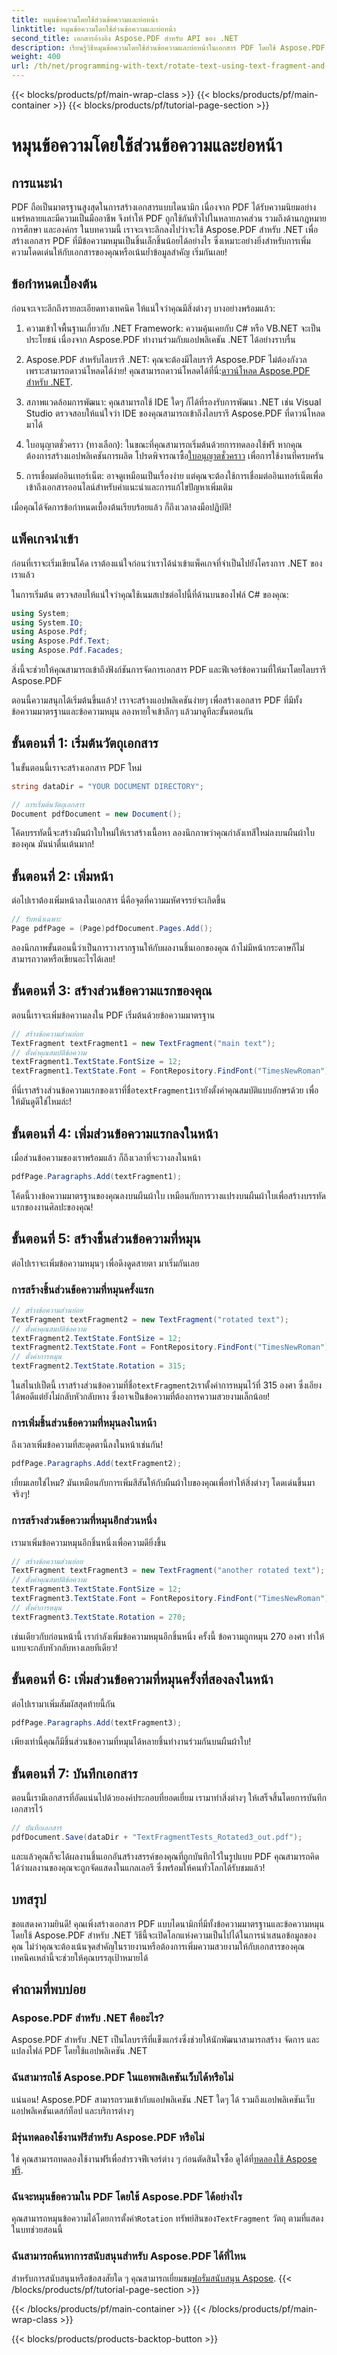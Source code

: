 ```yaml
---
title: หมุนข้อความโดยใช้ส่วนข้อความและย่อหน้า
linktitle: หมุนข้อความโดยใช้ส่วนข้อความและย่อหน้า
second_title: เอกสารอ้างอิง Aspose.PDF สำหรับ API ของ .NET
description: เรียนรู้วิธีหมุนข้อความโดยใช้ส่วนข้อความและย่อหน้าในเอกสาร PDF โดยใช้ Aspose.PDF สำหรับ .NET
weight: 400
url: /th/net/programming-with-text/rotate-text-using-text-fragment-and-paragraph/
---
```


{{< blocks/products/pf/main-wrap-class >}}
{{< blocks/products/pf/main-container >}}
{{< blocks/products/pf/tutorial-page-section >}}

# หมุนข้อความโดยใช้ส่วนข้อความและย่อหน้า

## การแนะนำ

PDF ถือเป็นมาตรฐานสูงสุดในการสร้างเอกสารแบบไดนามิก เนื่องจาก PDF ได้รับความนิยมอย่างแพร่หลายและมีความเป็นมืออาชีพ จึงทำให้ PDF ถูกใช้กันทั่วไปในหลายภาคส่วน รวมถึงด้านกฎหมาย การศึกษา และองค์กร ในบทความนี้ เราจะเจาะลึกลงไปว่าจะใช้ Aspose.PDF สำหรับ .NET เพื่อสร้างเอกสาร PDF ที่มีข้อความหมุนเป็นชิ้นเล็กชิ้นน้อยได้อย่างไร ซึ่งเหมาะอย่างยิ่งสำหรับการเพิ่มความโดดเด่นให้กับเอกสารของคุณหรือเน้นย้ำข้อมูลสำคัญ เริ่มกันเลย!

## ข้อกำหนดเบื้องต้น

ก่อนจะเจาะลึกถึงรายละเอียดทางเทคนิค ให้แน่ใจว่าคุณมีสิ่งต่างๆ บางอย่างพร้อมแล้ว:

1. ความเข้าใจพื้นฐานเกี่ยวกับ .NET Framework: ความคุ้นเคยกับ C# หรือ VB.NET จะเป็นประโยชน์ เนื่องจาก Aspose.PDF ทำงานร่วมกับแอปพลิเคชัน .NET ได้อย่างราบรื่น
  
2.  Aspose.PDF สำหรับไลบรารี .NET: คุณจะต้องมีไลบรารี Aspose.PDF ไม่ต้องกังวล เพราะสามารถดาวน์โหลดได้ง่าย! คุณสามารถดาวน์โหลดได้ที่นี่:[ดาวน์โหลด Aspose.PDF สำหรับ .NET](https://releases.aspose.com/pdf/net/).

3. สภาพแวดล้อมการพัฒนา: คุณสามารถใช้ IDE ใดๆ ก็ได้ที่รองรับการพัฒนา .NET เช่น Visual Studio ตรวจสอบให้แน่ใจว่า IDE ของคุณสามารถเข้าถึงไลบรารี Aspose.PDF ที่ดาวน์โหลดมาได้

4.  ใบอนุญาตชั่วคราว (ทางเลือก): ในขณะที่คุณสามารถเริ่มต้นด้วยการทดลองใช้ฟรี หากคุณต้องการสร้างแอปพลิเคชันการผลิต โปรดพิจารณาซื้อ[ใบอนุญาตชั่วคราว](https://purchase.aspose.com/temporary-license/) เพื่อการใช้งานที่ครบครัน

5. การเชื่อมต่ออินเทอร์เน็ต: อาจดูเหมือนเป็นเรื่องง่าย แต่คุณจะต้องใช้การเชื่อมต่ออินเทอร์เน็ตเพื่อเข้าถึงเอกสารออนไลน์สำหรับคำแนะนำและการแก้ไขปัญหาเพิ่มเติม

เมื่อคุณได้จัดการข้อกำหนดเบื้องต้นเรียบร้อยแล้ว ก็ถึงเวลาลงมือปฏิบัติ!

## แพ็คเกจนำเข้า

ก่อนที่เราจะเริ่มเขียนโค้ด เราต้องแน่ใจก่อนว่าเราได้นำเข้าแพ็คเกจที่จำเป็นไปยังโครงการ .NET ของเราแล้ว 

ในการเริ่มต้น ตรวจสอบให้แน่ใจว่าคุณใช้เนมสเปซต่อไปนี้ที่ด้านบนของไฟล์ C# ของคุณ:

```csharp
using System;
using System.IO;
using Aspose.Pdf;
using Aspose.Pdf.Text;
using Aspose.Pdf.Facades;
```

สิ่งนี้จะช่วยให้คุณสามารถเข้าถึงฟังก์ชันการจัดการเอกสาร PDF และฟีเจอร์ข้อความที่ให้มาโดยไลบรารี Aspose.PDF

ตอนนี้ความสนุกได้เริ่มต้นขึ้นแล้ว! เราจะสร้างแอปพลิเคชันง่ายๆ เพื่อสร้างเอกสาร PDF ที่มีทั้งข้อความมาตรฐานและข้อความหมุน ลองหายใจเข้าลึกๆ แล้วมาดูทีละขั้นตอนกัน

## ขั้นตอนที่ 1: เริ่มต้นวัตถุเอกสาร

ในขั้นตอนนี้เราจะสร้างเอกสาร PDF ใหม่

```csharp
string dataDir = "YOUR DOCUMENT DIRECTORY";

// การเริ่มต้นวัตถุเอกสาร
Document pdfDocument = new Document();
```

โค้ดบรรทัดนี้จะสร้างผืนผ้าใบใหม่ให้เราสร้างเนื้อหา ลองนึกภาพว่าคุณกำลังเทสีใหม่ลงบนผืนผ้าใบของคุณ มันน่าตื่นเต้นมาก!

## ขั้นตอนที่ 2: เพิ่มหน้า

ต่อไปเราต้องเพิ่มหน้าลงในเอกสาร นี่คือจุดที่ความมหัศจรรย์จะเกิดขึ้น

```csharp
// รับหน้าเฉพาะ
Page pdfPage = (Page)pdfDocument.Pages.Add();
```

ลองนึกภาพขั้นตอนนี้ว่าเป็นการวางรากฐานให้กับผลงานชิ้นเอกของคุณ ถ้าไม่มีหน้ากระดาษก็ไม่สามารถวาดหรือเขียนอะไรได้เลย!

## ขั้นตอนที่ 3: สร้างส่วนข้อความแรกของคุณ

ตอนนี้เราจะเพิ่มข้อความลงใน PDF เริ่มต้นด้วยข้อความมาตรฐาน

```csharp
// สร้างข้อความส่วนย่อย
TextFragment textFragment1 = new TextFragment("main text");
// ตั้งค่าคุณสมบัติข้อความ
textFragment1.TextState.FontSize = 12;
textFragment1.TextState.Font = FontRepository.FindFont("TimesNewRoman");
```

ที่นี่เราสร้างส่วนข้อความแรกของเราที่ชื่อ`textFragment1`เรายังตั้งค่าคุณสมบัติแบบอักษรด้วย เพื่อให้มันดูดีใช่ไหมล่ะ!

## ขั้นตอนที่ 4: เพิ่มส่วนข้อความแรกลงในหน้า

เมื่อส่วนข้อความของเราพร้อมแล้ว ก็ถึงเวลาที่จะวางลงในหน้า

```csharp
pdfPage.Paragraphs.Add(textFragment1);
```

โค้ดนี้วางข้อความมาตรฐานของคุณลงบนผืนผ้าใบ เหมือนกับการวางแปรงบนผืนผ้าใบเพื่อสร้างบรรทัดแรกของงานศิลปะของคุณ!

## ขั้นตอนที่ 5: สร้างชิ้นส่วนข้อความที่หมุน

ต่อไปเราจะเพิ่มข้อความหมุนๆ เพื่อดึงดูดสายตา มาเริ่มกันเลย

### การสร้างชิ้นส่วนข้อความที่หมุนครั้งแรก

```csharp
// สร้างข้อความส่วนย่อย
TextFragment textFragment2 = new TextFragment("rotated text");
// ตั้งค่าคุณสมบัติข้อความ
textFragment2.TextState.FontSize = 12;
textFragment2.TextState.Font = FontRepository.FindFont("TimesNewRoman");
// ตั้งค่าการหมุน
textFragment2.TextState.Rotation = 315;
```

 ในสไนปเป็ตนี้ เราสร้างส่วนข้อความที่ชื่อ`textFragment2`เราตั้งค่าการหมุนไว้ที่ 315 องศา ซึ่งเอียงได้พอดีแต่ยังไม่กลับหัวกลับหาง ซึ่งอาจเป็นข้อความที่ต้องการความสวยงามเล็กน้อย!

### การเพิ่มชิ้นส่วนข้อความที่หมุนลงในหน้า

ถึงเวลาเพิ่มข้อความที่สะดุดตานี้ลงในหน้าเช่นกัน!

```csharp
pdfPage.Paragraphs.Add(textFragment2);
```

เยี่ยมเลยใช่ไหม? มันเหมือนกับการเพิ่มสีสันให้กับผืนผ้าใบของคุณเพื่อทำให้สิ่งต่างๆ โดดเด่นขึ้นมาจริงๆ!

### การสร้างส่วนข้อความที่หมุนอีกส่วนหนึ่ง

เรามาเพิ่มข้อความหมุนอีกชิ้นหนึ่งเพื่อความดียิ่งขึ้น

```csharp
// สร้างข้อความส่วนย่อย
TextFragment textFragment3 = new TextFragment("another rotated text");
// ตั้งค่าคุณสมบัติข้อความ
textFragment3.TextState.FontSize = 12;
textFragment3.TextState.Font = FontRepository.FindFont("TimesNewRoman");
// ตั้งค่าการหมุน
textFragment3.TextState.Rotation = 270;
```

เช่นเดียวกับก่อนหน้านี้ เรากำลังเพิ่มข้อความหมุนอีกชิ้นหนึ่ง ครั้งนี้ ข้อความถูกหมุน 270 องศา ทำให้แทบจะกลับหัวกลับหางเลยทีเดียว!

## ขั้นตอนที่ 6: เพิ่มส่วนข้อความที่หมุนครั้งที่สองลงในหน้า

ต่อไปเรามาเพิ่มสัมผัสสุดท้ายนี้กัน

```csharp
pdfPage.Paragraphs.Add(textFragment3);
```

เพียงเท่านี้คุณก็มีชิ้นส่วนข้อความที่หมุนได้หลายชิ้นทำงานร่วมกันบนผืนผ้าใบ!

## ขั้นตอนที่ 7: บันทึกเอกสาร

ตอนนี้เรามีเอกสารที่อัดแน่นไปด้วยองค์ประกอบที่ยอดเยี่ยม เรามาทำสิ่งต่างๆ ให้เสร็จสิ้นโดยการบันทึกเอกสารไว้

```csharp
// บันทึกเอกสาร
pdfDocument.Save(dataDir + "TextFragmentTests_Rotated3_out.pdf");
```

และแล้วคุณก็จะได้ผลงานชิ้นเอกอันสร้างสรรค์ของคุณที่ถูกบันทึกไว้ในรูปแบบ PDF คุณสามารถคิดได้ว่าผลงานของคุณจะถูกจัดแสดงในแกลเลอรี ซึ่งพร้อมให้คนทั่วโลกได้รับชมแล้ว!

## บทสรุป

ขอแสดงความยินดี! คุณเพิ่งสร้างเอกสาร PDF แบบไดนามิกที่มีทั้งข้อความมาตรฐานและข้อความหมุนโดยใช้ Aspose.PDF สำหรับ .NET วิธีนี้จะเปิดโลกแห่งความเป็นไปได้ในการนำเสนอข้อมูลของคุณ ไม่ว่าคุณจะต้องเน้นจุดสำคัญในรายงานหรือต้องการเพิ่มความสวยงามให้กับเอกสารของคุณ เทคนิคเหล่านี้จะช่วยให้คุณบรรลุเป้าหมายได้

## คำถามที่พบบ่อย

### Aspose.PDF สำหรับ .NET คืออะไร?

Aspose.PDF สำหรับ .NET เป็นไลบรารีที่แข็งแกร่งซึ่งช่วยให้นักพัฒนาสามารถสร้าง จัดการ และแปลงไฟล์ PDF โดยใช้แอปพลิเคชัน .NET

### ฉันสามารถใช้ Aspose.PDF ในแอพพลิเคชันเว็บได้หรือไม่

แน่นอน! Aspose.PDF สามารถรวมเข้ากับแอปพลิเคชัน .NET ใดๆ ได้ รวมถึงแอปพลิเคชันเว็บ แอปพลิเคชันเดสก์ท็อป และบริการต่างๆ

### มีรุ่นทดลองใช้งานฟรีสำหรับ Aspose.PDF หรือไม่

 ใช่ คุณสามารถทดลองใช้งานฟรีเพื่อสำรวจฟีเจอร์ต่าง ๆ ก่อนตัดสินใจซื้อ ดูได้ที่[ทดลองใช้ Aspose ฟรี](https://releases.aspose.com/).

### ฉันจะหมุนข้อความใน PDF โดยใช้ Aspose.PDF ได้อย่างไร

 คุณสามารถหมุนข้อความได้โดยการตั้งค่า`Rotation` ทรัพย์สินของ`TextFragment` วัตถุ ตามที่แสดงในบทช่วยสอนนี้

### ฉันสามารถค้นหาการสนับสนุนสำหรับ Aspose.PDF ได้ที่ไหน

 สำหรับการสนับสนุนหรือข้อสงสัยใด ๆ คุณสามารถเยี่ยมชม[ฟอรั่มสนับสนุน Aspose](https://forum.aspose.com/c/pdf/10).
{{< /blocks/products/pf/tutorial-page-section >}}

{{< /blocks/products/pf/main-container >}}
{{< /blocks/products/pf/main-wrap-class >}}

{{< blocks/products/products-backtop-button >}}

